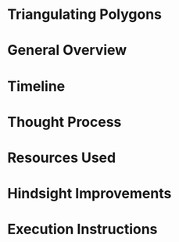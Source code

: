 # Triangulating Polygons

# General Overview

# Timeline

# Thought Process

# Resources Used

# Hindsight Improvements

# Execution Instructions
